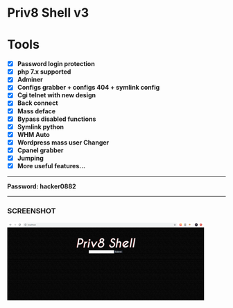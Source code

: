 
  # Priv8 Shell v3
  
  # Tools
  
- [x] **Password login protection**
- [x] **php 7.x supported**
- [x] **Adminer**
- [x] **Configs grabber + configs 404 + symlink config**
- [x] **Cgi telnet with new design**
- [x] **Back connect**
- [x] **Mass deface**
- [x] **Bypass disabled functions**
- [x] **Symlink python**
- [x] **WHM Auto**
- [x] **Wordpress mass user Changer**
- [x] **Cpanel grabber**
- [x] **Jumping**
- [x] **More useful features...**

 ______________

 __Password: hacker0882__
 
 ______________
 
### SCREENSHOT

<img src="/screenshots/1.png" width="90%"></img>
